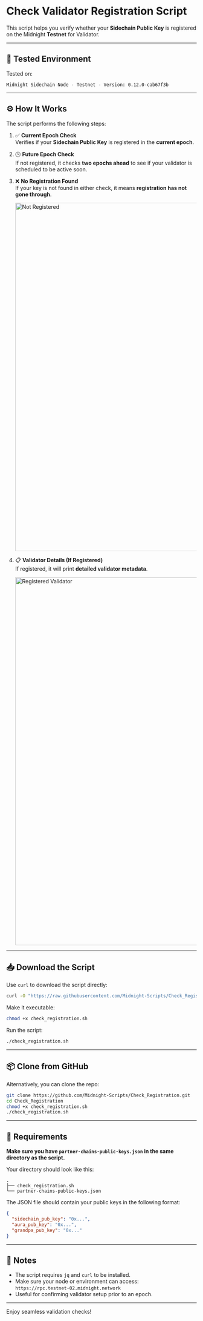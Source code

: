 # Check Validator Registration Script

This script helps you verify whether your **Sidechain Public Key** is registered on the Midnight **Testnet** for Validator.

---

## 🧪 Tested Environment

Tested on:

```
Midnight Sidechain Node - Testnet - Version: 0.12.0-cab67f3b
```

---

## ⚙️ How It Works

The script performs the following steps:

1. ✅ **Current Epoch Check**  
   Verifies if your **Sidechain Public Key** is registered in the **current epoch**.

2. 🕒 **Future Epoch Check**  
   If not registered, it checks **two epochs ahead** to see if your validator is scheduled to be active soon.

3. ❌ **No Registration Found**  
   If your key is not found in either check, it means **registration has not gone through**.

   <img width="921" alt="Not Registered" src="https://github.com/user-attachments/assets/9f72f95b-c4d6-4588-a2c4-5fb9aaf6dfee" />

4. 📋 **Validator Details (If Registered)**  
   If registered, it will print **detailed validator metadata**.

   <img width="973" alt="Registered Validator" src="https://github.com/user-attachments/assets/be66ad38-5593-4dcc-8346-55d85b303c9b" />

---

## 📥 Download the Script

Use `curl` to download the script directly:

```bash
curl -O "https://raw.githubusercontent.com/Midnight-Scripts/Check_Registration/refs/heads/main/check_registration.sh?token=GHSAT0AAAAAAC6QXCRDSGHHEBXFFQVX2B622BXVN6Q"
```

Make it executable:

```bash
chmod +x check_registration.sh
```

Run the script:

```bash
./check_registration.sh
```

---

## 📦 Clone from GitHub

Alternatively, you can clone the repo:

```bash
git clone https://github.com/Midnight-Scripts/Check_Registration.git
cd Check_Registration
chmod +x check_registration.sh
./check_registration.sh
```

---

## 📄 Requirements

**Make sure you have `partner-chains-public-keys.json` in the same directory as the script.**

Your directory should look like this:

```
.
├── check_registration.sh
└── partner-chains-public-keys.json
```

The JSON file should contain your public keys in the following format:

```json
{
  "sidechain_pub_key": "0x...",
  "aura_pub_key": "0x...",
  "grandpa_pub_key": "0x..."
}
```

---

## 📌 Notes

- The script requires `jq` and `curl` to be installed.
- Make sure your node or environment can access:  
  `https://rpc.testnet-02.midnight.network`
- Useful for confirming validator setup prior to an epoch.

---

Enjoy seamless validation checks!
